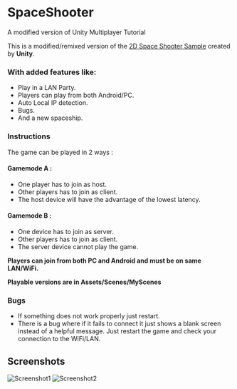 # SpaceShooter
 A modified version of Unity Multiplayer Tutorial

This is a modified/remixed version of the 
 [2D Space Shooter Sample](https://github.com/Unity-Technologies/com.unity.multiplayer.samples.bitesize/tree/main/Basic/2DSpaceShooter) created by **Unity**.

### With added features like:
- Play in a LAN Party.
- Players can play from both Android/PC.
- Auto Local IP detection.
- Bugs.
- And a new spaceship.

### Instructions
The game can be played in 2 ways :<br>
#### Gamemode A :
- One player has to join as host.
- Other players has to join as client.
- The host device will have the advantage of the lowest latency.
#### Gamemode B :
- One device has to join as server.
- Other players has to join as client.
- The server device cannot play the game.

**Players can join from both PC and Android and must be on same LAN/WiFi.**

**Playable versions are in Assets/Scenes/MyScenes**

### Bugs
- If something does not work properly just restart.
- There is a bug where if it fails to connect it just shows a blank screen instead of a helpful message. Just restart the game and check your connection
to the WiFi/LAN.

## Screenshots
![Screenshot1](https://user-images.githubusercontent.com/35128994/236508796-76949217-ac58-4377-91f6-b1223108a26b.jpg)
![Screenshot2](https://user-images.githubusercontent.com/35128994/236508694-2c34cae7-0cec-4749-b213-f663888c73c7.jpg)
